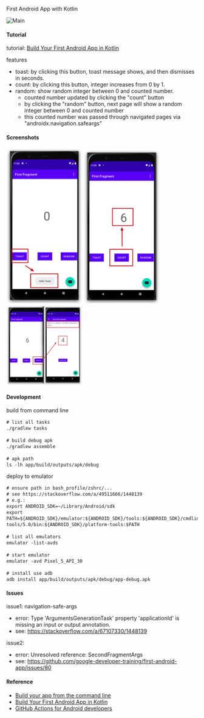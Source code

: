 First Android App with Kotlin

![Main](https://github.com/dylanninin/first-android-app/actions/workflows/main.yml/badge.svg)

#### Tutorial

tutorial: [Build Your First Android App in Kotlin](https://developer.android.com/codelabs/build-your-first-android-app-kotlin)

features

- toast: by clicking this button, toast message shows, and then dismisses in seconds.
- count: by clicking this button, integer increases from 0 by 1.
- random: show random integer between 0 and counted number.
    - counted number updated by clicking the "count" button
    - by clicking the "random" button, next page will show a random integer between 0 and counted number
    - this counted number was passed through navigated pages via "androidx.navigation.safeargs"

#### Screenshots

<p>
  <img src="./screenshots/1.png" width="200px">
  <img src="./screenshots/2.png" width="200px">
  <img src="./screenshots/3.png" width="200px">
</p>

#### Development

build from command line

```shell
# list all tasks
./gradlew tasks

# build debug apk
./gradlew assemble

# apk path
ls -lh app/build/outputs/apk/debug
```

deploy to emulator

```shell
# ensure path in bash_profile/zshrc/...
# see https://stackoverflow.com/a/49511666/1448139
# e.g.:
export ANDROID_SDK=~/Library/Android/sdk
export PATH=${ANDROID_SDK}/emulator:${ANDROID_SDK}/tools:${ANDROID_SDK}/cmdline-tools/5.0/bin:${ANDROID_SDK}/platform-tools:$PATH

# list all emulators
emulator -list-avds

# start emulator
emulator -avd Pixel_5_API_30

# install use adb
adb install app/build/outputs/apk/debug/app-debug.apk
```


#### Issues

issue1: navigation-safe-args

- error: Type 'ArgumentsGenerationTask' property 'applicationId' is missing an input or output annotation.
- see: https://stackoverflow.com/a/67107330/1448139

issue2:
- error: Unresolved reference: SecondFragmentArgs
- see: https://github.com/google-developer-training/first-android-app/issues/80


#### Reference
- [Build your app from the command line](https://developer.android.com/studio/build/building-cmdline)
- [Build Your First Android App in Kotlin](https://developer.android.com/codelabs/build-your-first-android-app-kotlin)
- [GitHub Actions for Android developers](https://medium.com/google-developer-experts/github-actions-for-android-developers-6b54c8a32f55)
